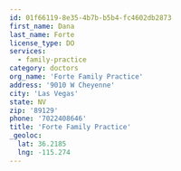 ```yaml
---
id: 01f66119-8e35-4b7b-b5b4-fc4602db2873
first_name: Dana
last_name: Forte
license_type: DO
services:
  - family-practice
category: doctors
org_name: 'Forte Family Practice'
address: '9010 W Cheyenne'
city: 'Las Vegas'
state: NV
zip: '89129'
phone: '7022408646'
title: 'Forte Family Practice'
_geoloc:
  lat: 36.2185
  lng: -115.274
---
```

